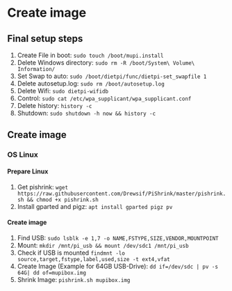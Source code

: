 # Create image

## Final setup steps

1. Create File in boot: ```sudo touch /boot/mupi.install```
1. Delete Windows directory: ```sudo rm -R /boot/System\ Volume\ Information/```
1. Set Swap to auto: ```sudo /boot/dietpi/func/dietpi-set_swapfile 1```
1. Delete autosetup.log: ```sudo rm /boot/autosetup.log```
1. Delete Wifi: ```sudo dietpi-wifidb```
1. Control: ```sudo cat /etc/wpa_supplicant/wpa_supplicant.conf```
1. Delete history: ```history -c```
1. Shutdown: ```sudo shutdown -h now && history -c```

## Create image

### OS Linux

#### Prepare Linux

1. Get pishrink:
```wget https://raw.githubusercontent.com/Drewsif/PiShrink/master/pishrink.sh && chmod +x pishrink.sh```
1. Install gparted and pigz:
```apt install gparted pigz pv```

#### Create image

1. Find USB:
```sudo lsblk -e 1,7 -o NAME,FSTYPE,SIZE,VENDOR,MOUNTPOINT```
1. Mount: ```mkdir /mnt/pi_usb && mount /dev/sdc1 /mnt/pi_usb```
1. Check if USB is mounted ```findmnt -lo source,target,fstype,label,used,size -t ext4,vfat```
1. Create Image (Example for 64GB USB-Drive):
```dd if=/dev/sdc | pv -s 64G| dd of=mupibox.img```
1. Shrink Image:
```pishrink.sh mupibox.img```
